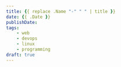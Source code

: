 ```yaml
---
title: {{ replace .Name "-" " " | title }}
date: {{ .Date }}
publishDate:
tags:
    - web
    - devops
    - linux
    - programming
draft: true
---
```

